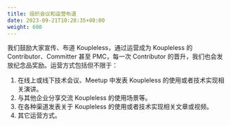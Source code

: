 ```yaml
---
title: 组织会议和运营布道
date: 2023-09-21T10:28:35+08:00
weight: 600
---
```


我们鼓励大家宣传、布道 Koupleless，通过运营成为 Koupleless 的 Contributor、Committer 甚至 PMC，每一次 Contributor 的晋升，我们也会发放纪念品奖励。运营方式包括但不限于：

1. 在线上或线下技术会议、Meetup 中发表 Koupleless 的使用或者技术实现相关演讲。
2. 与其他企业分享交流 Koupleless 的使用场景等。
3. 在各种渠道发表关于 Koupleless 的使用或者技术实现相关文章或视频。
4. 其它运营方式。


<br/>

